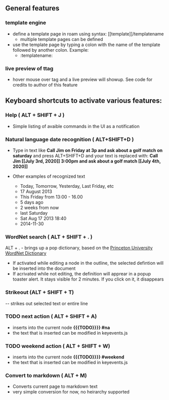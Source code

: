 ## General features

### template engine
- define a template page in roam using syntax: [[template]]/templatename
  - multiple template pages can be defined
- use the template page by typing a colon with the name of the template followed by another colon. Example:
  - :templatename:
  

### live preview of ttag
- hover mouse over tag and a live preview will showup. See code for credits to author of this feature


## Keyboard shortcuts to activate various features:

### Help ( ALT + SHIFT + J )
- Simple listing of avaible commands in the UI as a notification

### Natural language date recognition  (  ALT+SHIFT+D )
- Type in text like **Call Jim on Friday at 3p and ask about a golf match on saturday** 
  and press ALT+SHIFT+D and your text is replaced with: 
  **Call Jim [[July 3rd, 2020]] 3:00pm and ask about a golf match [[July 4th, 2020]]**  

- Other examples of recognized text
  - Today, Tomorrow, Yesterday, Last Friday, etc
  - 17 August 2013 
  - This Friday from 13:00 - 16.00
  - 5 days ago
  - 2 weeks from now
  - last Saturday
  - Sat Aug 17 2013 18:40 
  - 2014-11-30


### WordNet search ( ALT + SHIFT + . )
ALT + . - brings up a pop dictionary, based on the [Princeton University WordNet Dictionary](https://wordnet.princeton.edu/)
- If activated while editing a node in the outline, the selected defintion will be inserted into the document
- If acrivated while not editing, the definition will apprear in a popup toaster alert. It stays visible for 2 minutes. If you click on it, it disappears

### Strikeout (ALT + SHIFT + T)
-- strikes out selected text or entire line

### TODO next action ( ALT + SHIFT + A)
- inserts into the current node **{{{TODO}}}} #na**
- the text that is inserted can be modified in keyevents.js

### TODO weekend action ( ALT + SHIFT + W)
- inserts into the current node **{{{TODO}}}} #weekend**
- the text that is inserted can be modified in keyevents.js


### Convert to markdown ( ALT  + M)
- Converts current page to markdown text
- very simple conversion for now, no heirarchy supported
